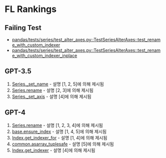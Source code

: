 # FL Rankings

## Failing Test
 * [pandas/tests/series/test_alter_axes.py::TestSeriesAlterAxes::test_rename_with_custom_indexer](./repo/pandas/tests/series/test_alter_axes.py#L270)
 * [pandas/tests/series/test_alter_axes.py::TestSeriesAlterAxes::test_rename_with_custom_indexer_inplace](./repo/pandas/tests/series/test_alter_axes.py#L279)

## GPT-3.5
1. [Series.\_set\_name](./repo/pandas/core/series.py#L1815) - 설명 [1, 2, 5]에 의해 제시됨
2. [Series.rename](./repo/pandas/core/series.py#L4105) - 설명 [2, 3]에 의해 제시됨
3. [Series.\_set\_axis](./repo/pandas/core/series.py#L415) - 설명 [4]에 의해 제시됨


## GPT-4
1. [Series.rename](./repo/pandas/core/series.py#L4105) - 설명 [1, 2, 3, 4]에 의해 제시됨
2. [base.ensure\_index](./repo/pandas/core/indexes/base.py#L5565) - 설명 [1, 4, 5]에 의해 제시됨
3. [Index.get\_indexer\_for](./repo/pandas/core/indexes/base.py#L4758) - 설명 [1, 4]에 의해 제시됨
4. [common.asarray\_tuplesafe](./repo/pandas/core/common.py#L228) - 설명 [5]에 의해 제시됨
5. [Index.get\_indexer](./repo/pandas/core/indexes/base.py#L2910) - 설명 [4]에 의해 제시됨
